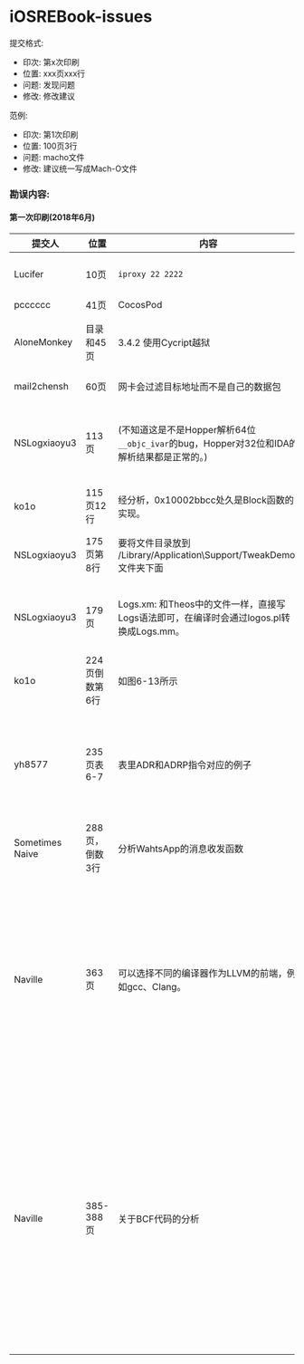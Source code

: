# iOSREBook-issues

提交格式:

* 印次: 第x次印刷
* 位置: xxx页xxx行
* 问题: 发现问题
* 修改: 修改建议

范例:

* 印次: 第1次印刷
* 位置: 100页3行
* 问题: macho文件
* 修改: 建议统一写成Mach-O文件

### 勘误内容:

#### 第一次印刷(2018年6月)

|提交人|位置|内容|问题|修改|备注|
|---|---|---|---|---|---|
|Lucifer|10页|`iproxy 22 2222`|[issue12](https://github.com/AloneMonkey/iOSREBook-issues/issues/12)|`iproxy 2222 22`|端口写反了，是映射本地端口2222到设备的22端口|
|pcccccc|41页|CocosPod|[issue8](https://github.com/AloneMonkey/iOSREBook-issues/issues/8)|CocoaPods|单词写错|
|AloneMonkey|目录和45页|3.4.2 使用Cycript越狱|[issue7](https://github.com/AloneMonkey/iOSREBook-issues/issues/7)|3.4.2 越狱使用Cycript|语义有误，不是使用Cycript越狱，而是在越狱环境下使用Cycript|
|mail2chensh|60页|网卡会过滤目标地址而不是自己的数据包|[issue10](https://github.com/AloneMonkey/iOSREBook-issues/issues/10)|网卡会过滤目标地址不是自己的数据包|多了个字|
|NSLogxiaoyu3|113页|(不知道这是不是Hopper解析64位`__objc_ivar`的bug，Hopper对32位和IDA的解析结果都是正常的。)|[issue9](https://github.com/AloneMonkey/iOSREBook-issues/issues/9)|(经验证，在用 Hopper 打开文件时取消勾选“Start automatic analysis after the file is loaded”复选框即可正常显示)|见issue。|
|ko1o|115页12行|经分析，0x10002bbcc处久是Block函数的实现。|[issue5](https://github.com/AloneMonkey/iOSREBook-issues/issues/5)|经分析，0x10002bbcc处就是Block函数的实现。|错别字|
| NSLogxiaoyu3 |175页第8行|要将文件目录放到 /Library/Application\Support/TweakDemo/ 文件夹下面|[issue14](https://github.com/AloneMonkey/iOSREBook-issues/issues/14)|要将文件目录放到 /Library/Application\ Support/TweakDemo/ 文件夹下面|目录路径中少个空格|
|NSLogxiaoyu3|179页|Logs.xm: 和Theos中的文件一样，直接写Logs语法即可，在编译时会通过logos.pl转换成Logs.mm。|[issue13](https://github.com/AloneMonkey/iOSREBook-issues/issues/13)|Logos.xm: 和Theos中的文件一样，直接写Logos语法即可，在编译时会通过logos.pl转换成Logos.mm。|Logs改成成Logos|
|ko1o|224页倒数第6行|如图6-13所示|[issue4](https://github.com/AloneMonkey/iOSREBook-issues/issues/4)|如图6-14所示|图的编号写错了|
|yh8577|235页表6-7|表里ADR和ADRP指令对应的例子|[issue6](https://github.com/AloneMonkey/iOSREBook-issues/issues/6)|ADR指令的例子修改为`ADR x1, #0x1234`，<br>ADRP指令的例子修改为`ADRP x1, #0x1234`，<br>ADRP指令对应的含义修改为`base=PC[];base<11:0> = Zeros(12);x1 = base + 0x1234;`|指令的例子写错了，ADRP的含义优化一下。|
|Sometimes Naive|288页，倒数3行|分析WahtsApp的消息收发函数|[issue11](https://github.com/AloneMonkey/iOSREBook-issues/issues/11)|分析WhatsApp的消息收发函数|错别字|
|Naville|363页|可以选择不同的编译器作为LLVM的前端，例如gcc、Clang。|[issue3](https://github.com/AloneMonkey/iOSREBook-issues/issues/3)|LLVM-GCC和Clang都可以作为LLVM的前端。|这里使用编译器不太恰当，gcc其实指的是LLVM-GCC，早期的LLVM没有一个完整的前端，社区使用GCC的前端去生成LLVM IR，这个修改后的GCC前端被称为["DragonEgg"](https://dragonegg.llvm.org/)，但是在LLVM 3之后就不再维护开发了，使用LLVM自己的前端[Clang](http://clang.llvm.org/)。|
|Naville|385-388页|关于BCF代码的分析|[issue1](https://github.com/AloneMonkey/iOSREBook-issues/issues/1)|暂时不修改|1. 在最后直接遍历删除DebugIntrinsics也是一种方法。 <br> 2. EHPad过滤问题，其实解释都是说明同一个问题。 <br> 3. c++ 头文件没找到的问题，笔者暂时没有带libcxx试过，不过目前把头文件加上include search path就行。 <br> 4. 这里通过opt加载只是一个例子，后面的内容也说明可以直接加到PassManager编译成静态库。|


